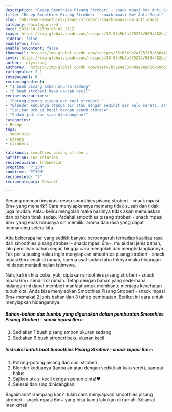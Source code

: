 ```yaml
---
description: "Resep Smoothies Pisang Stroberi - snack mpasi 6m+ Anti Gagal"
title: "Resep Smoothies Pisang Stroberi - snack mpasi 6m+ Anti Gagal"
slug: 168-resep-smoothies-pisang-stroberi-snack-mpasi-6m-anti-gagal
category: Uncategorized
date: 2021-10-12T09:06:09.261Z
image: https://img-global.cpcdn.com/recipes/35f0349b2af75213/680x482cq70/smoothies-pisang-stroberi-snack-mpasi-6m-foto-resep-utama.jpg
hideToc: false
enableToc: true
enableTocContent: false
thumbnail: https://img-global.cpcdn.com/recipes/35f0349b2af75213/680x482cq70/smoothies-pisang-stroberi-snack-mpasi-6m-foto-resep-utama.jpg
cover: https://img-global.cpcdn.com/recipes/35f0349b2af75213/680x482cq70/smoothies-pisang-stroberi-snack-mpasi-6m-foto-resep-utama.jpg
author:  ulysiradj
authorAv:  https://img-global.cpcdn.com/users/b52e4a33640ae3e8/60x60cq50/avatar.jpg
ratingvalue: 3.1
reviewcount: 8
recipeingredient:
- "1 buah pisang ambon ukuran sedang"
- "6 buah stroberi beku ukuran kecil"
recipeinstructions:
- "Potong-potong pisang dan cuci stroberi."
- "Blender keduanya (tanpa air atau dengan sedikit air kalo seret), sampai halus."
- "Sajikan utk si kecil dengan penuh cinta!❤"
- "Sudah jadi dan siap dihidangkan!"
categories:
- Resep
tags:
- smoothies
- pisang
- stroberi

katakunci: smoothies pisang stroberi 
nutrition: 162 calories
recipecuisine: Indonesian
preptime: "PT23M"
cooktime: "PT39M"
recipeyield: "2"
recipecategory: Dessert

---
```



Sedang mencari inspirasi resep smoothies pisang stroberi - snack mpasi 6m+ yang menarik? Cara menyiapkannya memang tidak susah dan tidak juga mudah. Kalau keliru mengolah maka hasilnya tidak akan memuaskan dan bahkan tidak sedap. Padahal smoothies pisang stroberi - snack mpasi 6m+ yang enak harusnya sih memiliki aroma dan rasa yang dapat memancing selera kita.


Ada beberapa hal yang sedikit banyak berpengaruh terhadap kualitas rasa dari smoothies pisang stroberi - snack mpasi 6m+, mulai dari jenis bahan, lalu pemilihan bahan segar, hingga cara mengolah dan menghidangkannya. Tak perlu pusing kalau ingin menyiapkan smoothies pisang stroberi - snack mpasi 6m+ enak di rumah, karena asal sudah tahu triknya maka hidangan ini dapat menjadi sajian istimewa.




Nah, kali ini kita coba, yuk, ciptakan smoothies pisang stroberi - snack mpasi 6m+ sendiri di rumah. Tetap dengan bahan yang sederhana, hidangan ini dapat memberi manfaat untuk membantu menjaga kesehatan tubuh kita. Anda bisa menyiapkan Smoothies Pisang Stroberi - snack mpasi 6m+ memakai 2 jenis bahan dan 3 tahap pembuatan. Berikut ini cara untuk menyiapkan hidangannya.

<!--inarticleads1-->

##### Bahan-bahan dan bumbu yang digunakan dalam pembuatan Smoothies Pisang Stroberi - snack mpasi 6m+:

1. Sediakan 1 buah pisang ambon ukuran sedang
1. Sediakan 6 buah stroberi beku ukuran kecil




<!--inarticleads2-->

##### Instruksi untuk buat Smoothies Pisang Stroberi - snack mpasi 6m+:

1. Potong-potong pisang dan cuci stroberi.
1. Blender keduanya (tanpa air atau dengan sedikit air kalo seret), sampai halus.
1. Sajikan utk si kecil dengan penuh cinta!❤
1. Selesai dan siap dihidangkan!



Bagaimana? Gampang kan? Itulah cara menyiapkan smoothies pisang stroberi - snack mpasi 6m+ yang bisa kamu lakukan di rumah. Selamat menikmati
